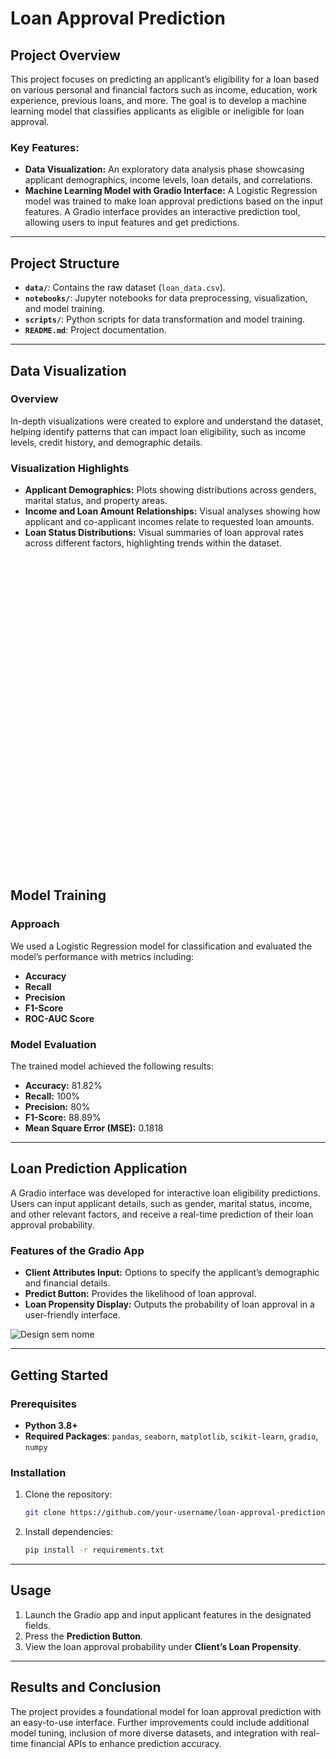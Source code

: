 # Loan Approval Prediction

## Project Overview
This project focuses on predicting an applicant’s eligibility for a loan based on various personal and financial factors such as income, education, work experience, previous loans, and more. The goal is to develop a machine learning model that classifies applicants as eligible or ineligible for loan approval.

### Key Features:
- **Data Visualization:** An exploratory data analysis phase showcasing applicant demographics, income levels, loan details, and correlations. 
- **Machine Learning Model with Gradio Interface:** A Logistic Regression model was trained to make loan approval predictions based on the input features. A Gradio interface provides an interactive prediction tool, allowing users to input features and get predictions.

---

## Project Structure

- **`data/`**: Contains the raw dataset (`loan_data.csv`).
- **`notebooks/`**: Jupyter notebooks for data preprocessing, visualization, and model training.
- **`scripts/`**: Python scripts for data transformation and model training.
- **`README.md`**: Project documentation.

---

## Data Visualization

### Overview
In-depth visualizations were created to explore and understand the dataset, helping identify patterns that can impact loan eligibility, such as income levels, credit history, and demographic details.

### Visualization Highlights
- **Applicant Demographics:** Plots showing distributions across genders, marital status, and property areas.
- **Income and Loan Amount Relationships:** Visual analyses showing how applicant and co-applicant incomes relate to requested loan amounts.
- **Loan Status Distributions:** Visual summaries of loan approval rates across different factors, highlighting trends within the dataset.

<div style="height: 500px; overflow-y: scroll;">
  <img src="https://github.com/user-attachments/assets/3e47b355-1dce-4d5c-9327-89a8b716be2d" alt="Data Visualization" style="display: block; margin: 0 auto; width: 00%;">
</div>


## Model Training

### Approach
We used a Logistic Regression model for classification and evaluated the model’s performance with metrics including:
- **Accuracy**
- **Recall**
- **Precision**
- **F1-Score**
- **ROC-AUC Score**

### Model Evaluation
The trained model achieved the following results:
- **Accuracy:** 81.82%
- **Recall:** 100%
- **Precision:** 80%
- **F1-Score:** 88.89%
- **Mean Square Error (MSE):** 0.1818

---

## Loan Prediction Application

A Gradio interface was developed for interactive loan eligibility predictions. Users can input applicant details, such as gender, marital status, income, and other relevant factors, and receive a real-time prediction of their loan approval probability.

### Features of the Gradio App
- **Client Attributes Input:** Options to specify the applicant’s demographic and financial details.
- **Predict Button:** Provides the likelihood of loan approval.
- **Loan Propensity Display:** Outputs the probability of loan approval in a user-friendly interface.


![Design sem nome](https://github.com/user-attachments/assets/4350c6b3-8a29-4462-8d49-968cdbe21d54)

---

## Getting Started

### Prerequisites
- **Python 3.8+**
- **Required Packages**: `pandas`, `seaborn`, `matplotlib`, `scikit-learn`, `gradio`, `numpy`

### Installation
1. Clone the repository:
    ```bash
    git clone https://github.com/your-username/loan-approval-prediction.git
    ```
2. Install dependencies:
    ```bash
    pip install -r requirements.txt
    ```
---

## Usage

1. Launch the Gradio app and input applicant features in the designated fields.
2. Press the **Prediction Button**.
3. View the loan approval probability under **Client’s Loan Propensity**.

---

## Results and Conclusion

The project provides a foundational model for loan approval prediction with an easy-to-use interface. Further improvements could include additional model tuning, inclusion of more diverse datasets, and integration with real-time financial APIs to enhance prediction accuracy.


